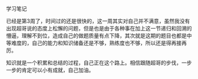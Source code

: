 学习笔记

已经是第3周了，时间过的还是很快的，这一周其实对自己并不满意，虽然我没有出现超哥说的态度上松懈的问题，但是也是由于各种事在加上这一节递归和回溯的懵逼，理解不到位，造成自己的做题质量有点下降，其次就是这期的题目也都是中等难度的，自己的能力和知识储备还是不够，熟练度也不够，所以还是得再接再厉。

知识就是一个积累和总结的过程，自己正在这个路上。相信跟随超哥的步伐，一步一步的肯定可以小有成就，自己加油。
